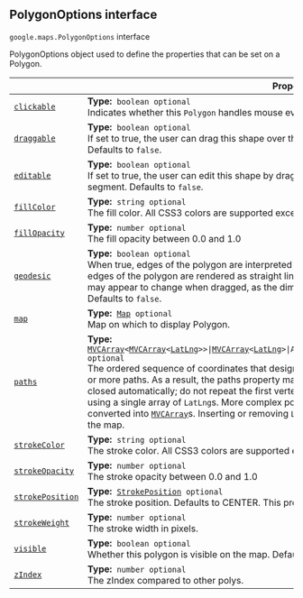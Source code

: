 
<devsite-heading text=" PolygonOptions interface" for="PolygonOptions" level="h2" link="" toc="" back-to-top=""><h2 id="PolygonOptions" is-upgraded="">PolygonOptions interface</h2></devsite-heading>
<p>
<code translate="no" dir="ltr"><span itemprop="path">google.maps</span>.<span itemprop="name">PolygonOptions</span></code>
interface
</p>
<p>PolygonOptions object used to define the properties that can be set on a Polygon.</p>
<div class="devsite-table-wrapper"><table class="properties responsive" summary="interface PolygonOptions - Properties">
<thead>
<tr><th colspan="2">Properties</th>
</tr></thead>
<tbody>
<tr id="PolygonOptions.clickable">
<td itemprop="property"><code translate="no" dir="ltr"><a class="secret-link" href="#PolygonOptions.clickable"><span>clickable</span></a></code></td>
<td><div><strong>Type:</strong>&nbsp; <code translate="no" dir="ltr">boolean <span class="optional-type-annotation">optional</span></code></div>
<div class="desc">Indicates whether this <code translate="no" dir="ltr">Polygon</code> handles mouse events. Defaults to <code translate="no" dir="ltr">true</code>.</div></td>
</tr>
<tr id="PolygonOptions.draggable">
<td itemprop="property"><code translate="no" dir="ltr"><a class="secret-link" href="#PolygonOptions.draggable"><span>draggable</span></a></code></td>
<td><div><strong>Type:</strong>&nbsp; <code translate="no" dir="ltr">boolean <span class="optional-type-annotation">optional</span></code></div>
<div class="desc">If set to true, the user can drag this shape over the map. The <code translate="no" dir="ltr">geodesic</code> property defines the mode of dragging. Defaults to <code translate="no" dir="ltr">false</code>.</div></td>
</tr>
<tr id="PolygonOptions.editable">
<td itemprop="property"><code translate="no" dir="ltr"><a class="secret-link" href="#PolygonOptions.editable"><span>editable</span></a></code></td>
<td><div><strong>Type:</strong>&nbsp; <code translate="no" dir="ltr">boolean <span class="optional-type-annotation">optional</span></code></div>
<div class="desc">If set to true, the user can edit this shape by dragging the control points shown at the vertices and on each segment. Defaults to <code translate="no" dir="ltr">false</code>.</div></td>
</tr>
<tr id="PolygonOptions.fillColor">
<td itemprop="property"><code translate="no" dir="ltr"><a class="secret-link" href="#PolygonOptions.fillColor"><span>fillColor</span></a></code></td>
<td><div><strong>Type:</strong>&nbsp; <code translate="no" dir="ltr">string <span class="optional-type-annotation">optional</span></code></div>
<div class="desc">The fill color. All CSS3 colors are supported except for extended named colors.</div></td>
</tr>
<tr id="PolygonOptions.fillOpacity">
<td itemprop="property"><code translate="no" dir="ltr"><a class="secret-link" href="#PolygonOptions.fillOpacity"><span>fillOpacity</span></a></code></td>
<td><div><strong>Type:</strong>&nbsp; <code translate="no" dir="ltr">number <span class="optional-type-annotation">optional</span></code></div>
<div class="desc">The fill opacity between 0.0 and 1.0</div></td>
</tr>
<tr id="PolygonOptions.geodesic">
<td itemprop="property"><code translate="no" dir="ltr"><a class="secret-link" href="#PolygonOptions.geodesic"><span>geodesic</span></a></code></td>
<td><div><strong>Type:</strong>&nbsp; <code translate="no" dir="ltr">boolean <span class="optional-type-annotation">optional</span></code></div>
<div class="desc">When true, edges of the polygon are interpreted as geodesic and will follow the curvature of the Earth. When false, edges of the polygon are rendered as straight lines in screen space. Note that the shape of a geodesic polygon may appear to change when dragged, as the dimensions are maintained relative to the surface of the earth. Defaults to <code translate="no" dir="ltr">false</code>.</div></td>
</tr>
<tr id="PolygonOptions.map">
<td itemprop="property"><code translate="no" dir="ltr"><a class="secret-link" href="#PolygonOptions.map"><span>map</span></a></code></td>
<td><div><strong>Type:</strong>&nbsp; <code translate="no" dir="ltr"><a href="Map.md">Map</a> <span class="optional-type-annotation">optional</span></code></div>
<div class="desc">Map on which to display Polygon.</div></td>
</tr>
<tr id="PolygonOptions.paths">
<td itemprop="property"><code translate="no" dir="ltr"><a class="secret-link" href="#PolygonOptions.paths"><span>paths</span></a></code></td>
<td><div><strong>Type:</strong>&nbsp; <code translate="no" dir="ltr"><a href="MVCArray.md">MVCArray</a>&lt;<a href="MVCArray.md">MVCArray</a>&lt;<a href="LatLng.md">LatLng</a>&gt;&gt;|<a href="MVCArray.md">MVCArray</a>&lt;<a href="LatLng.md">LatLng</a>&gt;|Array&lt;Array&lt;<a href="LatLng.md">LatLng</a>|<a href="LatLngLiteral.md">LatLngLiteral</a>&gt;&gt;|Array&lt;<a href="LatLng.md">LatLng</a>|<a href="LatLngLiteral.md">LatLngLiteral</a>&gt; <span class="optional-type-annotation">optional</span></code></div>
<div class="desc">The ordered sequence of coordinates that designates a closed loop. Unlike polylines, a polygon may consist of one or more paths. As a result, the paths property may specify one or more arrays of <code translate="no" dir="ltr">LatLng</code> coordinates. Paths are closed automatically; do not repeat the first vertex of the path as the last vertex. Simple polygons may be defined using a single array of <code translate="no" dir="ltr">LatLng</code>s. More complex polygons may specify an array of arrays. Any simple arrays are converted into <code translate="no" dir="ltr"><a href="#MVCArray">MVCArray</a></code>s. Inserting or removing <code translate="no" dir="ltr">LatLng</code>s from the <code translate="no" dir="ltr">MVCArray</code> will automatically update the polygon on the map.</div></td>
</tr>
<tr id="PolygonOptions.strokeColor">
<td itemprop="property"><code translate="no" dir="ltr"><a class="secret-link" href="#PolygonOptions.strokeColor"><span>strokeColor</span></a></code></td>
<td><div><strong>Type:</strong>&nbsp; <code translate="no" dir="ltr">string <span class="optional-type-annotation">optional</span></code></div>
<div class="desc">The stroke color. All CSS3 colors are supported except for extended named colors.</div></td>
</tr>
<tr id="PolygonOptions.strokeOpacity">
<td itemprop="property"><code translate="no" dir="ltr"><a class="secret-link" href="#PolygonOptions.strokeOpacity"><span>strokeOpacity</span></a></code></td>
<td><div><strong>Type:</strong>&nbsp; <code translate="no" dir="ltr">number <span class="optional-type-annotation">optional</span></code></div>
<div class="desc">The stroke opacity between 0.0 and 1.0</div></td>
</tr>
<tr id="PolygonOptions.strokePosition">
<td itemprop="property"><code translate="no" dir="ltr"><a class="secret-link" href="#PolygonOptions.strokePosition"><span>strokePosition</span></a></code></td>
<td><div><strong>Type:</strong>&nbsp; <code translate="no" dir="ltr"><a href="StrokePosition.md">StrokePosition</a> <span class="optional-type-annotation">optional</span></code></div>
<div class="desc">The stroke position. Defaults to CENTER. This property is not supported on Internet Explorer 8 and earlier.</div></td>
</tr>
<tr id="PolygonOptions.strokeWeight">
<td itemprop="property"><code translate="no" dir="ltr"><a class="secret-link" href="#PolygonOptions.strokeWeight"><span>strokeWeight</span></a></code></td>
<td><div><strong>Type:</strong>&nbsp; <code translate="no" dir="ltr">number <span class="optional-type-annotation">optional</span></code></div>
<div class="desc">The stroke width in pixels.</div></td>
</tr>
<tr id="PolygonOptions.visible">
<td itemprop="property"><code translate="no" dir="ltr"><a class="secret-link" href="#PolygonOptions.visible"><span>visible</span></a></code></td>
<td><div><strong>Type:</strong>&nbsp; <code translate="no" dir="ltr">boolean <span class="optional-type-annotation">optional</span></code></div>
<div class="desc">Whether this polygon is visible on the map. Defaults to <code translate="no" dir="ltr">true</code>.</div></td>
</tr>
<tr id="PolygonOptions.zIndex">
<td itemprop="property"><code translate="no" dir="ltr"><a class="secret-link" href="#PolygonOptions.zIndex"><span>zIndex</span></a></code></td>
<td><div><strong>Type:</strong>&nbsp; <code translate="no" dir="ltr">number <span class="optional-type-annotation">optional</span></code></div>
<div class="desc">The zIndex compared to other polys.</div></td>
</tr>
</tbody>
</table></div>
<script src="replace_links.js"></script>
